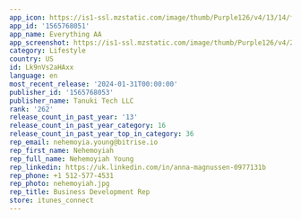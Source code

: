 ```yaml
---
app_icon: https://is1-ssl.mzstatic.com/image/thumb/Purple126/v4/13/14/fd/1314fd27-3e25-7668-bba5-7d45324a2a42/AppIcon-0-0-1x_U007emarketing-0-7-0-0-85-220.png/1024x1024bb.png
app_id: '1565768051'
app_name: Everything AA
app_screenshot: https://is1-ssl.mzstatic.com/image/thumb/Purple126/v4/21/d8/cd/21d8cd4d-dbe0-5406-c1f2-6760eff25500/37cb6dc8-887f-41f5-aaca-4395de082d87_Iphone12__U00283_U0029.png/1242x2688bb.png
category: Lifestyle
country: US
id: Lk9nVs2aHAxx
language: en
most_recent_release: '2024-01-31T00:00:00'
publisher_id: '1565768053'
publisher_name: Tanuki Tech LLC
rank: '262'
release_count_in_past_year: '13'
release_count_in_past_year_category: 16
release_count_in_past_year_top_in_category: 36
rep_email: nehemoyia.young@bitrise.io
rep_first_name: Nehemoyiah
rep_full_name: Nehemoyiah Young
rep_linkedin: https://uk.linkedin.com/in/anna-magnussen-0977131b
rep_phone: +1 512-577-4531
rep_photo: nehemoyiah.jpg
rep_title: Business Development Rep
store: itunes_connect
---
```

